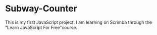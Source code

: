# Subway-Counter

This is my first JavaScript project.  I am learning on Scrimba through the "Learn JavaScript For Free"course.
